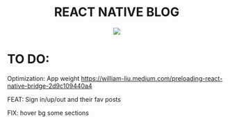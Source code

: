 <h1 align="center">REACT NATIVE BLOG</h1>

<p align="center">
    <img align="center" src="https://user-images.githubusercontent.com/53624093/207145393-aaa48233-6e9b-4ac7-8602-270781702c20.gif">
</p>

# TO DO:

Optimization:
App weight
https://william-liu.medium.com/preloading-react-native-bridge-2d9c109440a4

FEAT: Sign in/up/out and their fav posts

FIX: hover bg some sections
